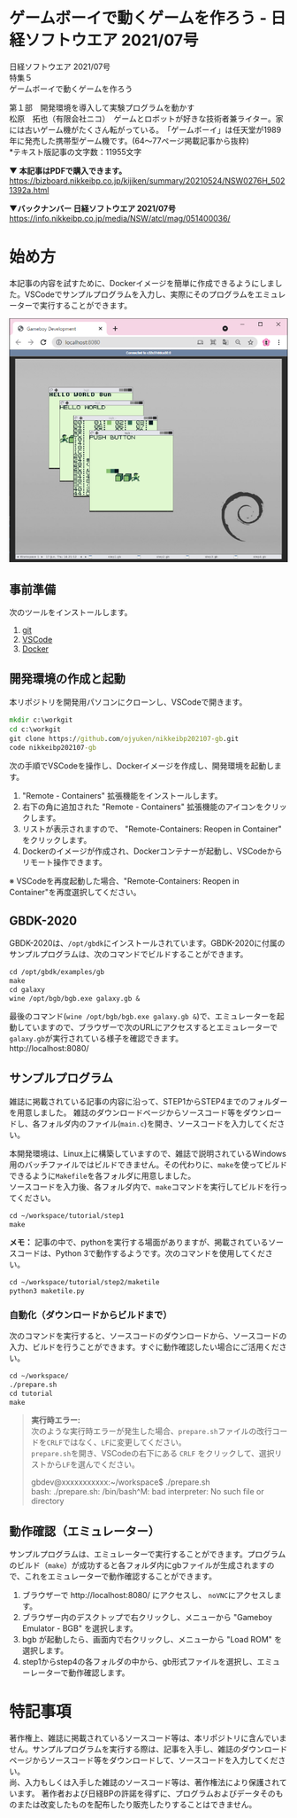# ゲームボーイで動くゲームを作ろう - 日経ソフトウエア 2021/07号

日経ソフトウエア 2021/07号  
特集５  
ゲームボーイで動くゲームを作ろう  

第１部　開発環境を導入して実験プログラムを動かす  
松原　拓也（有限会社ニコ）　ゲームとロボットが好きな技術者兼ライター。家には古いゲーム機がたくさん転がっている。　「ゲームボーイ」は任天堂が1989年に発売した携帯型ゲーム機です。(64〜77ページ掲載記事から抜粋)    
*テキスト版記事の文字数：11955文字

**▼ 本記事はPDFで購入できます。**  
https://bizboard.nikkeibp.co.jp/kijiken/summary/20210524/NSW0276H_5021392a.html

**▼バックナンバー 日経ソフトウエア 2021/07号**  
https://info.nikkeibp.co.jp/media/NSW/atcl/mag/051400036/


# 始め方

本記事の内容を試すために、Dockerイメージを簡単に作成できるようにしました。VSCodeでサンプルプログラムを入力し、実際にそのプログラムをエミュレーターで実行することができます。

![screeenshot](./gbdk.png)

## 事前準備

次のツールをインストールします。

1. [git](https://git-scm.com/)
1. [VSCode](https://code.visualstudio.com/download)
1. [Docker](https://www.docker.com/)

## 開発環境の作成と起動

本リポジトリを開発用パソコンにクローンし、VSCodeで開きます。

```コマンドプロンプト.cmd
mkdir c:\workgit
cd c:\workgit
git clone https://github.com/ojyuken/nikkeibp202107-gb.git
code nikkeibp202107-gb
```

次の手順でVSCodeを操作し、Dockerイメージを作成し、開発環境を起動します。

1. "Remote - Containers" 拡張機能をインストールします。
1. 右下の角に追加された "Remote - Containers" 拡張機能のアイコンをクリックします。
1. リストが表示されますので、 "Remote-Containers: Reopen in Container" をクリックします。
1. Dockerのイメージが作成され、Dockerコンテナーが起動し、VSCodeからリモート操作できます。

※ VSCodeを再度起動した場合、"Remote-Containers: Reopen in Container"を再度選択してください。

## GBDK-2020

GBDK-2020は、`/opt/gbdk`にインストールされています。GBDK-2020に付属のサンプルプログラムは、次のコマンドでビルドすることができます。

```
cd /opt/gbdk/examples/gb
make
cd galaxy
wine /opt/bgb/bgb.exe galaxy.gb &
```

最後のコマンド(`wine /opt/bgb/bgb.exe galaxy.gb &`)で、エミュレーターを起動していますので、ブラウザーで次のURLにアクセスするとエミュレーターで`galaxy.gb`が実行されている様子を確認できます。    
http://localhost:8080/

## サンプルプログラム

雑誌に掲載されている記事の内容に沿って、STEP1からSTEP4までのフォルダーを用意しました。
雑誌のダウンロードページからソースコード等をダウンロードし、各フォルダ内のファイル(`main.c`)を開き、ソースコードを入力してください。

本開発環境は、Linux上に構築していますので、雑誌で説明されているWindows用のバッチファイルではビルドできません。その代わりに、`make`を使ってビルドできるように`Makefile`を各フォルダに用意しました。  
ソースコードを入力後、各フォルダ内で、`make`コマンドを実行してビルドを行ってください。

```
cd ~/workspace/tutorial/step1
make
```

**メモ：** 記事の中で、pythonを実行する場面がありますが、掲載されているソースコードは、Python 3で動作するようです。次のコマンドを使用してください。

```
cd ~/workspace/tutorial/step2/maketile
python3 maketile.py
```


### 自動化（ダウンロードからビルドまで）

次のコマンドを実行すると、ソースコードのダウンロードから、ソースコードの入力、ビルドを行うことができます。すぐに動作確認したい場合にご活用ください。

```
cd ~/workspace/
./prepare.sh
cd tutorial
make
```

> **実行時エラー:**  
> 次のような実行時エラーが発生した場合、`prepare.sh`ファイルの改行コードを`CRLF`ではなく、`LF`に変更してください。  
> `prepare.sh`を開き、VSCodeの右下にある `CRLF` をクリックして、選択リストから`LF`を選んでください。
> 
> gbdev@xxxxxxxxxxx:~/workspace$ ./prepare.sh  
> bash: ./prepare.sh: /bin/bash^M: bad interpreter: No such file or directory  



## 動作確認（エミュレーター）

サンプルプログラムは、エミュレーターで実行することができます。プログラムのビルド（`make`）が成功すると各フォルダ内にgbファイルが生成されますので、これをエミュレーターで動作確認することができます。

1. ブラウザーで http://localhost:8080/ にアクセスし、 `noVNC`にアクセスします。
1. ブラウザー内のデスクトップで右クリックし、メニューから "Gameboy Emulator - BGB" を選択します。
1. bgb が起動したら、画面内で右クリックし、メニューから "Load ROM" を選択します。
1. step1からstep4の各フォルダの中から、gb形式ファイルを選択し、エミューレーターで動作確認します。


# 特記事項

著作権上、雑誌に掲載されているソースコード等は、本リポジトリに含んでいません。サンプルプログラムを実行する際は、記事を入手し、雑誌のダウンロードページからソースコード等をダウンロードして、ソースコードを入力してください。  
尚、入力もしくは入手した雑誌のソースコード等は、著作権法により保護されています。
著作者および日経BPの許諾を得ずに、プログラムおよびデータそのものまたは改変したものを配布したり販売したりすることはできません。
